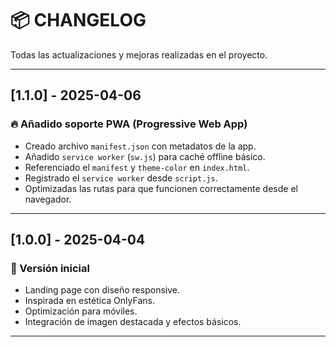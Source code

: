 # 📦 CHANGELOG

Todas las actualizaciones y mejoras realizadas en el proyecto.

---

## [1.1.0] - 2025-04-06

### 🔥 Añadido soporte PWA (Progressive Web App)

- Creado archivo `manifest.json` con metadatos de la app.
- Añadido `service worker` (`sw.js`) para caché offline básico.
- Referenciado el `manifest` y `theme-color` en `index.html`.
- Registrado el `service worker` desde `script.js`.
- Optimizadas las rutas para que funcionen correctamente desde el navegador.

---

## [1.0.0] - 2025-04-04

### 🎉 Versión inicial

- Landing page con diseño responsive.
- Inspirada en estética OnlyFans.
- Optimización para móviles.
- Integración de imagen destacada y efectos básicos.

---


